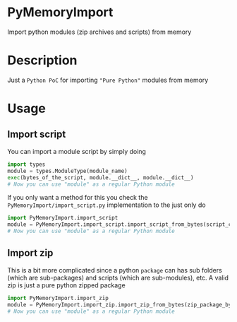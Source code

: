 # PyMemoryImport
 Import python modules (zip archives and scripts) from memory
 
 # Description
 Just a `Python PoC` for importing `"Pure Python"` modules from memory
 
 # Usage
 ## Import script
 You can import a module script by simply doing
 ```python
import types
module = types.ModuleType(module_name)
exec(bytes_of_the_script, module.__dict__, module.__dict__)
# Now you can use "module" as a regular Python module
```
If you only want a method for this you check the `PyMemoryImport/import_script.py` implementation to the just only do
```python
import PyMemoryImport.import_script
module = PyMemoryImport.import_script.import_script_from_bytes(script_content)
# Now you can use "module" as a regular Python module
```
## Import zip
This is a bit more complicated since a python `package` can has sub folders (which are sub-packages) and scripts (which are sub-modules), etc.
A valid zip is just a pure python zipped package
```python
import PyMemoryImport.import_zip
module = PyMemoryImport.import_zip.import_zip_from_bytes(zip_package_bytes)
# Now you can use "module" as a regular Python module
```

 
